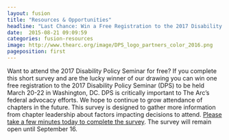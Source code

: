 ```yaml
---
layout: fusion
title: "Resources & Opportunities"
headline: "Last Chance: Win a Free Registration to the 2017 Disability Policy Seminar"
date:  2015-08-21 09:09:59
categories: fusion-resources
image: http://www.thearc.org/image/DPS_logo_partners_color_2016.png
pageposition: first
---
```

Want to attend the 2017 Disability Policy Seminar for free? If you complete this short survey and are the lucky winner of our drawing you can win one free registration to the 2017 Disability Policy Seminar (DPS) to be held March 20-22 in Washington, DC. DPS is critically important to The Arc’s federal advocacy efforts. We hope to continue to grow attendance of chapters in the future. This survey is designed to gather more information from chapter leadership about factors impacting decisions to attend. <a href="https://www.surveymonkey.com/r/WLRPKBH">Please take a few minutes today to complete the survey</a>. The survey will remain open until September 16.
